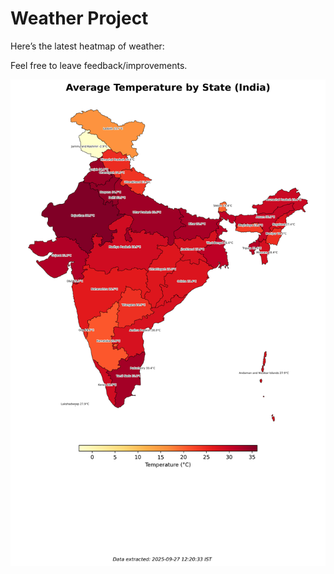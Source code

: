 # Weather Project

Here’s the latest heatmap of weather:

Feel free to leave feedback/improvements.

![India Heatmap](docs/assets/india_heatmap.png?v=D7893C)
